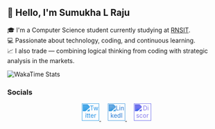 ## 👋 Hello, I'm Sumukha L Raju

🎓 I'm a Computer Science student currently studying at [RNSIT](https://www.rnsit.ac.in/).  
💻 Passionate about technology, coding, and continuous learning.  
📈 I also trade — combining logical thinking from coding with strategic analysis in the markets.

![WakaTime Stats](https://github-readme-stats.vercel.app/api/wakatime?username=sumukhalraju&layout=compact&theme=react&hide_border=true&bg_color=0D1117&v=2)


### Socials

<p align="center">
  <a href="https://twitter.com/thenameisaquila" target="_blank">
    <img src="https://cdn.jsdelivr.net/gh/simple-icons/simple-icons/icons/twitter.svg" width="40" alt="Twitter" style="filter: invert(41%) sepia(95%) saturate(749%) hue-rotate(176deg) brightness(94%) contrast(92%);" />
  </a>
  &nbsp;&nbsp;&nbsp;
  <a href="https://www.linkedin.com/in/sumukhalraju/" target="_blank">
    <img src="https://cdn.jsdelivr.net/gh/simple-icons/simple-icons/icons/linkedin.svg" width="40" alt="LinkedIn" style="filter: invert(35%) sepia(99%) saturate(673%) hue-rotate(179deg) brightness(91%) contrast(92%);" />
  </a>
  &nbsp;&nbsp;&nbsp;
  <a href="https://discord.com/users/711584714867081238" target="_blank">
    <img src="https://cdn.jsdelivr.net/gh/simple-icons/simple-icons/icons/discord.svg" width="40" alt="Discord" style="filter: invert(53%) sepia(37%) saturate(3557%) hue-rotate(217deg) brightness(95%) contrast(95%);" />
  </a>
</p>

